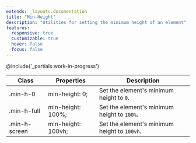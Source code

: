 ```yaml
---
extends: _layouts.documentation
title: "Min-Height"
description: "Utilities for setting the minimum height of an element"
features:
  responsive: true
  customizable: true
  hover: false
  focus: false
---
```


@include('_partials.work-in-progress')

<div class="border-t border-grey-lighter">
    <table class="w-full text-left" style="border-collapse: collapse;">
        <colgroup>
            <col class="w-1/5">
            <col class="w-1/3">
            <col>
        </colgroup>
        <thead>
          <tr>
              <th class="text-sm font-semibold text-grey-darker p-2 bg-grey-lightest">Class</th>
              <th class="text-sm font-semibold text-grey-darker p-2 bg-grey-lightest">Properties</th>
              <th class="text-sm font-semibold text-grey-darker p-2 bg-grey-lightest">Description</th>
          </tr>
        </thead>
        <tbody class="align-baseline">
            <tr>
                <td class="p-2 border-t border-smoke font-mono text-xs text-purple-dark">.min-h-0</td>
                <td class="p-2 border-t border-smoke font-mono text-xs text-blue-dark">min-height: 0;</td>
                <td class="p-2 border-t border-smoke text-sm text-grey-darker">Set the element's minimum height to <code>0</code>.</td>
            </tr>
            <tr>
                <td class="p-2 border-t border-smoke-light font-mono text-xs text-purple-dark">.min-h-full</td>
                <td class="p-2 border-t border-smoke-light font-mono text-xs text-blue-dark">min-height: 100%;</td>
                <td class="p-2 border-t border-smoke-light text-sm text-grey-darker">Set the element's minimum height to <code>100%</code>.</td>
            <tr>
                <td class="p-2 border-t border-smoke-light font-mono text-xs text-purple-dark">.min-h-screen</td>
                <td class="p-2 border-t border-smoke-light font-mono text-xs text-blue-dark">min-height: 100vh;</td>
                <td class="p-2 border-t border-smoke-light text-sm text-grey-darker">Set the element's minimum height to <code>100vh</code>.</td>
            </tr>
            </tr>
        </tbody>
    </table>
</div>


